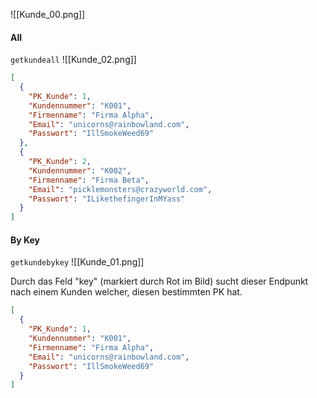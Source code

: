 ![[Kunde_00.png]]

#### All
`getkundeall`
![[Kunde_02.png]]
```json title:"Beispiel Ausgabe"
[
  {
    "PK_Kunde": 1,
    "Kundennummer": "K001",
    "Firmenname": "Firma Alpha",
    "Email": "unicorns@rainbowland.com",
    "Passwort": "IllSmokeWeed69"
  },
  {
    "PK_Kunde": 2,
    "Kundennummer": "K002",
    "Firmenname": "Firma Beta",
    "Email": "picklemonsters@crazyworld.com",
    "Passwort": "ILikethefingerInMYass"
  }
]
```
#### By Key
`getkundebykey`
![[Kunde_01.png]]

Durch das Feld "key" (markiert durch Rot im Bild) sucht dieser Endpunkt nach einem Kunden welcher, diesen bestimmten PK hat.

```json title:"Beispiel Ausgabe"
[
  {
    "PK_Kunde": 1,
    "Kundennummer": "K001",
    "Firmenname": "Firma Alpha",
    "Email": "unicorns@rainbowland.com",
    "Passwort": "IllSmokeWeed69"
  }
]
```
